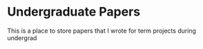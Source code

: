 # Undergraduate Papers
This is a place to store papers that I wrote for term projects during undergrad
